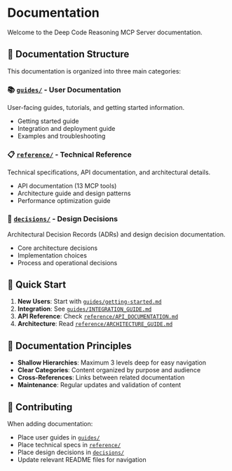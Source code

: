 # Documentation

Welcome to the Deep Code Reasoning MCP Server documentation.

## 📁 **Documentation Structure**

This documentation is organized into three main categories:

### 📚 [`guides/`](./guides/) - User Documentation
User-facing guides, tutorials, and getting started information.
- Getting started guide
- Integration and deployment guide  
- Examples and troubleshooting

### 📋 [`reference/`](./reference/) - Technical Reference
Technical specifications, API documentation, and architectural details.
- API documentation (13 MCP tools)
- Architecture guide and design patterns
- Performance optimization guide

### 📝 [`decisions/`](./decisions/) - Design Decisions
Architectural Decision Records (ADRs) and design decision documentation.
- Core architecture decisions
- Implementation choices
- Process and operational decisions

## 🚀 **Quick Start**

1. **New Users**: Start with [`guides/getting-started.md`](./guides/getting-started.md)
2. **Integration**: See [`guides/INTEGRATION_GUIDE.md`](./guides/INTEGRATION_GUIDE.md)
3. **API Reference**: Check [`reference/API_DOCUMENTATION.md`](./reference/API_DOCUMENTATION.md)
4. **Architecture**: Read [`reference/ARCHITECTURE_GUIDE.md`](./reference/ARCHITECTURE_GUIDE.md)

## 🎯 **Documentation Principles**

- **Shallow Hierarchies**: Maximum 3 levels deep for easy navigation
- **Clear Categories**: Content organized by purpose and audience
- **Cross-References**: Links between related documentation
- **Maintenance**: Regular updates and validation of content

## 🔄 **Contributing**

When adding documentation:
- Place user guides in [`guides/`](./guides/)
- Place technical specs in [`reference/`](./reference/)
- Place design decisions in [`decisions/`](./decisions/)
- Update relevant README files for navigation

